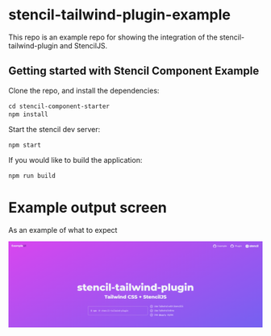 # stencil-tailwind-plugin-example

This repo is an example repo for showing the integration of the stencil-tailwind-plugin and StencilJS.

## Getting started with Stencil Component Example

Clone the repo, and install the dependencies:
```shell
cd stencil-component-starter
npm install
```

Start the stencil dev server:
```shell
npm start
```

If you would like to build the application:
```shell
npm run build
```

# Example output screen

As an example of what to expect

![example-output-cards](stencil-component-example/images/example-output.png)
